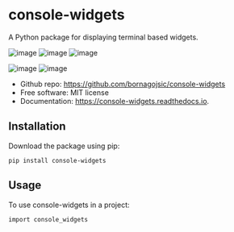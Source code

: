 # console-widgets

A Python package for displaying terminal based widgets.

![image](https://img.shields.io/github/languages/top/bornagojsic/console-widgets) ![image](https://img.shields.io/pypi/v/console-widgets) ![image](https://img.shields.io/pypi/dd/console-widgets)

![image](https://img.shields.io/pypi/l/console-widgets) ![image](https://img.shields.io/readthedocs/console-widgets)

-   Github repo: <https://github.com/bornagojsic/console-widgets>
-   Free software: MIT license
-   Documentation: <https://console-widgets.readthedocs.io>.


Installation
------------

Download the package using pip:

    pip install console-widgets


Usage
-----

To use console-widgets in a project:

    import console_widgets
